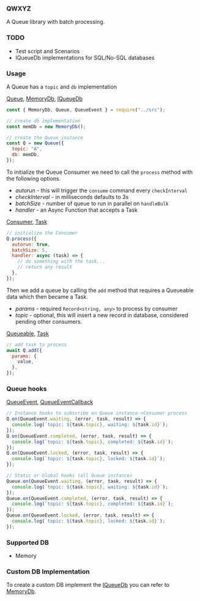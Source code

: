 ### QWXYZ

A Queue library with batch processing.

### TODO

- Test script and Scenarios
- IQueueDb implementations for SQL/No-SQL databases

### Usage

A Queue has a `topic` and `db` implementation

[Queue](./src/implementations/queue.ts),
[MemoryDb](./src/implementations/db-in-memory.ts),
[IQueueDb](./src/interfaces/IQueueDb.ts)

```js
const { MemoryDb, Queue, QueueEvent } = require("../src");

// create db implementation
const memDb = new MemoryDb();

// create the Queue instance
const Q = new Queue({
  topic: "A",
  db: memDb,
});
```

To initialize the Queue Consumer we need to call the `process` method with the following options.

- _autorun_ - this will trigger the `consume` command every `checkInterval`
- _checkInterval_ - in milliseconds defaults to 3s
- _batchSize_ - number of queue to run in parallel on `handleBulk`
- _handler_ - an Async Function that accepts a Task

[Consumer](./src/implementations/consumer.ts),
[Task](./src/implementations/task.ts)

```js
// initialize the Consumer
Q.process({
  autorun: true,
  batchSize: 5,
  handler: async (task) => {
    // do something with the task...
    // return any result
  },
});
```

Then we add a queue by calling the `add` method that requires a Queueable data which then became a Task.

- _params_ - required `Record<string, any>` to process by consumer
- _topic_ - optional, this will insert a new record in database, considered pending other consumers.

[Queueable](./src/types/dto.ts),
[Task](./src/implementations/task.ts)

```js
// add task to process
await Q.add({
  params: {
    value,
  },
});
```

### Queue hooks

[QueueEvent](./src/types/enums.ts),
[QueueEventCallback](./src/interfaces/IQueue.ts)

```js
// Instance hooks to subscribe on Queue instance->Consumer process
Q.on(QueueEvent.waiting, (error, task, result) => {
  console.log(`topic: ${task.topic}, waiting: ${task.id}`);
});
Q.on(QueueEvent.completed, (error, task, result) => {
  console.log(`topic: ${task.topic}, completed: ${task.id}`);
});
Q.on(QueueEvent.locked, (error, task, result) => {
  console.log(`topic: ${task.topic}, locked: ${task.id}`);
});

// Static or Global hooks (all Queue instance)
Queue.on(QueueEvent.waiting, (error, task, result) => {
  console.log(`topic: ${task.topic}, waiting: ${task.id}`);
});
Queue.on(QueueEvent.completed, (error, task, result) => {
  console.log(`topic: ${task.topic}, completed: ${task.id}`);
});
Queue.on(QueueEvent.locked, (error, task, result) => {
  console.log(`topic: ${task.topic}, locked: ${task.id}`);
});
```

### Supported DB

- Memory

### Custom DB Implementation

To create a custom DB implement the [IQueueDb](./src/interfaces/IQueueDb.ts) you can refer to [MemoryDb](./src//implementations/db-in-memory.ts).
